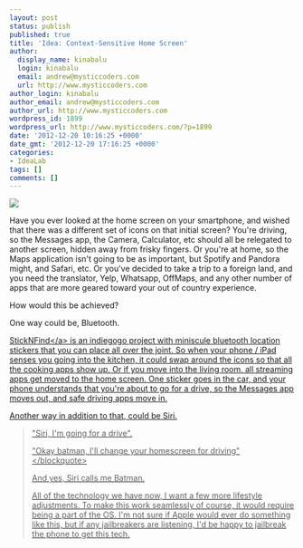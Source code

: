 ```yaml
---
layout: post
status: publish
published: true
title: 'Idea: Context-Sensitive Home Screen'
author:
  display_name: kinabalu
  login: kinabalu
  email: andrew@mysticcoders.com
  url: http://www.mysticcoders.com
author_login: kinabalu
author_email: andrew@mysticcoders.com
author_url: http://www.mysticcoders.com
wordpress_id: 1899
wordpress_url: http://www.mysticcoders.com/?p=1899
date: '2012-12-20 10:16:25 +0000'
date_gmt: '2012-12-20 17:16:25 +0000'
categories:
- IdeaLab
tags: []
comments: []
---
```

<p><img src="http:&#47;&#47;upload.wikimedia.org&#47;wikipedia&#47;commons&#47;thumb&#47;d&#47;da&#47;Bluetooth.svg&#47;170px-Bluetooth.svg.png" border="0" &#47;></p>
<p>Have you ever looked at the home screen on your smartphone, and wished that there was a different set of icons on that initial screen?  You're driving, so the Messages app, the Camera, Calculator, etc should all be relegated to another screen, hidden away from frisky fingers.  Or you're at home, so the Maps application isn't going to be as important, but Spotify and Pandora might, and Safari, etc.  Or you've decided to take a trip to a foreign land, and you need the translator, Yelp, Whatsapp, OffMaps, and any other number of apps that are more geared toward your out of country experience.</p>
<p>How would this be achieved?</p>
<p>One way could be, Bluetooth.</p>
<p><a href="http:&#47;&#47;www.indiegogo.com&#47;sticknfind">StickNFind<&#47;a> is an indiegogo project with miniscule bluetooth location stickers that you can place all over the joint.  So when your phone &#47; iPad senses you going into the kitchen, it could swap around the icons so that all the cooking apps show up.  Or if you move into the living room, all streaming apps get moved to the home screen.  One sticker goes in the car, and your phone understands that you're about to go for a drive, so the Messages app moves out, and safe driving apps move in.</p>
<p>Another way in addition to that, could be Siri.</p>
<blockquote><p>
"Siri, I'm going for a drive".</p>
<p>"Okay batman, I'll change your homescreen for driving"<br />
<&#47;blockquote></p>
<p>And yes, Siri calls me Batman.</p>
<p>All of the technology we have now, I want a few more lifestyle adjustments.  To make this work seamlessly of course, it would require being a part of the OS.  I'm not sure if Apple would ever do something like this, but if any jailbreakers are listening, I'd be happy to jailbreak the phone to get this tech.</p>

